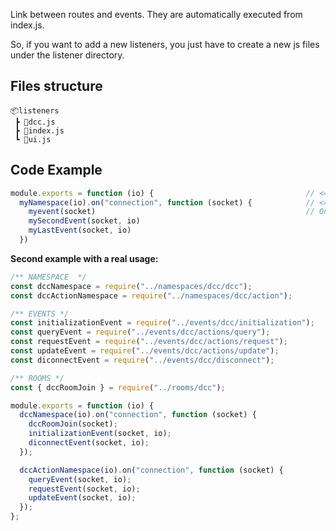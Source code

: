 Link between routes and events. They are automatically executed from index.js.

So, if you want to add a new listeners, you just have to create a new js files under the listener directory.

## Files structure

```
📦listeners
 ┣ 📜dcc.js
 ┣ 📜index.js
 ┗ 📜ui.js
```

## Code Example

```javascript
module.exports = function (io) {                                  // <== the code starts here
  myNamespace(io).on("connection", function (socket) {            // <== dccNamespace(io)... will be executed by index.js
    myevent(socket)                                               // On "connection" event, we execute on socket object all below events
    mySecondEvent(socket, io)
    myLastEvent(socket, io)
  })
```

**Second example with a real usage:**

```javascript
/** NAMESPACE  */
const dccNamespace = require("../namespaces/dcc/dcc");
const dccActionNamespace = require("../namespaces/dcc/action");

/** EVENTS */
const initializationEvent = require("../events/dcc/initialization");
const queryEvent = require("../events/dcc/actions/query");
const requestEvent = require("../events/dcc/actions/request");
const updateEvent = require("../events/dcc/actions/update");
const diconnectEvent = require("../events/dcc/disconnect");

/** ROOMS */
const { dccRoomJoin } = require("../rooms/dcc");

module.exports = function (io) {
  dccNamespace(io).on("connection", function (socket) {
    dccRoomJoin(socket);
    initializationEvent(socket, io);
    diconnectEvent(socket, io);
  });

  dccActionNamespace(io).on("connection", function (socket) {
    queryEvent(socket, io);
    requestEvent(socket, io);
    updateEvent(socket, io);
  });
};
```
